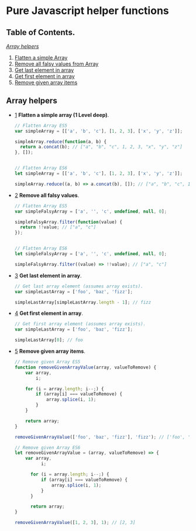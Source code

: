 # Pure Javascript helper functions

## Table of Contents.

  *[Array helpers](#array-helpers)*

  1. [Flatten a simple Array](#array-flatten)
  1. [Remove all falsy values from Array](#array-filter-falsy-values)
  1. [Get last element in array](#array-return-last-array)
  1. [Get first element in array](#array-return-first-array)
  1. [Remove given array items](#array-remove-given-array-items)

## Array helpers

  <a name="array-flatten"></a><a name="2.1"></a>
  - [1](#array-flatten)  **Flatten a simple array (1 Level deep)**.


    ```javascript
    // Flatten Array ES5
    var simpleArray = [['a', 'b', 'c'], [1, 2, 3], ['x', 'y', 'z']];

    simpleArray.reduce(function(a, b) {
      return a.concat(b); // ["a", "b", "c", 1, 2, 3, "x", "y", "z"]
    }, []);


    // Flatten Array ES6
    let simpleArray = [['a', 'b', 'c'], [1, 2, 3], ['x', 'y', 'z']];

    simpleArray.reduce((a, b) => a.concat(b), []); // ["a", "b", "c", 1, 2, 3, "x", "y", "z"]

    ```

  <a name="array-filter-falsy-values"></a><a name="2.1"></a>
  - [2](#array-filter-falsy-values) **Remove all falsy values**.


    ```javascript
    // Flatten Array ES5
    var simpleFalsyArray = ['a', '', 'c', undefined, null, 0];

    simpleFalsyArray.filter(function(value) {
      return !!value; // ["a", "c"]
    });


    // Flatten Array ES6
    let simpleFalsyArray = ['a', '', 'c', undefined, null, 0];

    simpleFalsyArray.filter((value) => !!value); // ["a", "c"]

    ```

  <a name="array-return-last-array"></a><a name="2.1"></a>
  - [3](#array-return-last-array) **Get last element in array**.


    ```javascript
    // Get last array element (assumes array exists).
    var simpleLastArray = ['foo', 'baz', 'fizz'];

    simpleLastArray[simpleLastArray.length - 1]; // fizz

    ```

  <a name="array-return-first-array"></a><a name="2.1"></a>
  - [4](#array-return-first-array) **Get first element in array**.


    ```javascript
    // Get first array element (assumes array exists).
    var simpleLastArray = ['foo', 'baz', 'fizz'];

    simpleLastArray[0]; // foo

    ```

  <a name="#array-remove-given-array-items"></a><a name="2.1"></a>
  - [5](#array-remove-given-array-items) **Remove given array items**.


    ```javascript
    // Remove given Array ES5
    function removeGivenArrayValue(array, valueToRemove) {
        var array,
            i;

        for (i = array.length; i--;) {
            if (array[i] === valueToRemove) {
                array.splice(i, 1);
            } 
        }

        return array;
    }

    removeGivenArrayValue(['foo', 'baz', 'fizz'], 'fizz'); // ['foo', 'baz']

    // Remove given Array ES6
    let removeGivenArrayValue = (array, valueToRemove) => {
        var array,
              i;

          for (i = array.length; i--;) {
              if (array[i] === valueToRemove) {
                  array.splice(i, 1);
              } 
          }

          return array;
    }

    removeGivenArrayValue([1, 2, 3], 1); // [2, 3]

    ```



    
